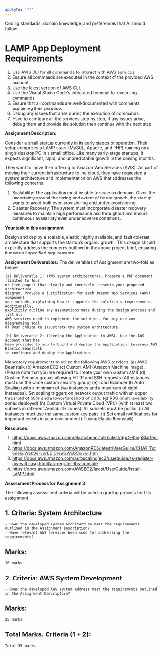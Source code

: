 ```yaml
---
applyTo: '**'
---
```

Coding standards, domain knowledge, and preferences that AI should follow.

# LAMP App Deployment Requirements

1. Use AWS CLI for all commands to interact with AWS services.
2. Ensure all commands are executed in the context of the provided AWS account.
3. Use the latest version of AWS CLI.
4. Use the Visual Studio Code's integrated terminal for executing commands.
5. Ensure that all commands are well-documented with comments explaining their purpose.
6. Debug any issues that arise during the execution of commands.
7. Have to configure all the services step by step, if any issues arise, debug them and provide the solution then continue with the next step.


**Assignment Description:**

Consider a small startup currently in its early stages of operation. Their setup comprises
a LAMP stack (MySQL, Apache, and PHP) running on a single desktop PC in a small office.
Like many early-stage startups, it expects significant, rapid, and unpredictable growth in
the coming months.

They want to move their offering to Amazon Web Services (AWS). As part of moving their
current infrastructure to the cloud, they have requested a system architecture and
implementation on AWS that addresses the following concerns:

1. Scalability: The application must be able to scale on demand. Given the
    uncertainty around the timing and extent of future growth, the startup wants to
    avoid both over-provisioning and under-provisioning.
2. Disaster Recovery: The system must incorporate disaster recovery measures to
    maintain high performance and throughput and ensure continuous availability
    even under adverse conditions.

**Your task in this assignment**

Design and deploy a scalable, elastic, highly available, and fault-tolerant architecture
that supports the startup's organic growth. This design should explicitly address the
concerns outlined in the above project brief, ensuring it meets all specified
requirements.

**Assignment Deliverables:**
The deliverables of Assignment are two-fold as below:

```
(a) Deliverable 1: (AWS system architecture). Prepare a PDF document (limited to four
or five pages) that clearly and concisely presents your proposed architecture
diagram. Provide a justification for each Amazon Web Services (AWS) component
you include, explaining how it supports the solution's requirements. Additionally,
explicitly outline any assumptions made during the design process and list all
AWS services used to implement the solution. You may use any diagramming tool
of your choice to illustrate the system architecture.
```
```
(b) Deliverable 2: (Develop the Application in AWS). Use the AWS account that has
been provided to you to build and deploy the application. Leverage AWS Elastic Beanstalk 
to configure and deploy the Application.

```

Mandatory requirements to utilize the following AWS services:
(a) AWS Beanstalk
(b) Amazon EC2
(c) Custom AMI (Amazon Machine Image). (Please note that you are required
to create your own custom AMI)
(d) Custom Security groups allowing HTTP and SSH requests (All instances
must use the same custom security group)
(e) Load Balancer
(f) Auto Scaling (with a minimum of two instances and a maximum of eight
instances). Set scaling triggers on network output traffic with an upper
threshold of 60% and a lower threshold of 30%.
(g) RDS (multi-availability zones deployed)
(h) Custom Virtual Private Cloud (VPC) (with at least two subnets in different
Availability zones). All subnets must be public.
(i) All instances must use the same custom key pairs.
(j) Set email notifications for important events in your environment (if using
Elastic Beanstalk)


**Resources:**

1. https://docs.aws.amazon.com/elasticbeanstalk/latest/dg/GettingStarted.html
2. https://docs.aws.amazon.com/AmazonRDS/latest/UserGuide/CHAP_Tutorials.WebServerDB.CreateWebServer.html
3. https://docs.aws.amazon.com/autoscaling/ec2/userguide/as-register-lbs-with-asg.html#as-register-lbs-console
4. https://docs.aws.amazon.com/AWSEC2/latest/UserGuide/install-LAMP.html


**Assessment Process for Assignment 3**

The following assessment criteria will be used in grading process for this assignment.

## 1. Criteria: System Architecture

```
- Does the developed system architecture meet the requirements outlined in the Assignment Description?
- Have relevant AWS services been used for addressing the requirements?
```
## Marks: 
```
10 marks
```
## 2. Criteria: AWS System Development
```
- Does the developed AWS system address meet the requirements outlined in the Assignment Description?
```
## Marks:
```
25 marks
```
## Total Marks: Criteria (1 + 2):
```
Total 35 marks
